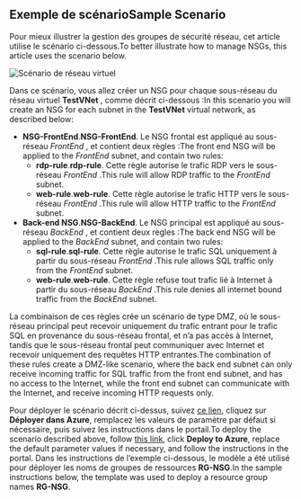## <a name="sample-scenario"></a><span data-ttu-id="38df3-101">Exemple de scénario</span><span class="sxs-lookup"><span data-stu-id="38df3-101">Sample Scenario</span></span>
<span data-ttu-id="38df3-102">Pour mieux illustrer la gestion des groupes de sécurité réseau, cet article utilise le scénario ci-dessous.</span><span class="sxs-lookup"><span data-stu-id="38df3-102">To better illustrate how to manage NSGs, this article uses the scenario below.</span></span>

![Scénario de réseau virtuel](./media/virtual-networks-create-nsg-scenario-include/figure1.png)

<span data-ttu-id="38df3-104">Dans ce scénario, vous allez créer un NSG pour chaque sous-réseau du réseau virtuel **TestVNet** , comme décrit ci-dessous :</span><span class="sxs-lookup"><span data-stu-id="38df3-104">In this scenario you will create an NSG for each subnet in the **TestVNet** virtual network, as described below:</span></span> 

* <span data-ttu-id="38df3-105">**NSG-FrontEnd**.</span><span class="sxs-lookup"><span data-stu-id="38df3-105">**NSG-FrontEnd**.</span></span> <span data-ttu-id="38df3-106">Le NSG frontal est appliqué au sous-réseau *FrontEnd* , et contient deux règles :</span><span class="sxs-lookup"><span data-stu-id="38df3-106">The front end NSG will be applied to the *FrontEnd* subnet, and contain two rules:</span></span>    
  * <span data-ttu-id="38df3-107">**rdp-rule**.</span><span class="sxs-lookup"><span data-stu-id="38df3-107">**rdp-rule**.</span></span> <span data-ttu-id="38df3-108">Cette règle autorise le trafic RDP vers le sous-réseau *FrontEnd* .</span><span class="sxs-lookup"><span data-stu-id="38df3-108">This rule will allow RDP traffic to the *FrontEnd* subnet.</span></span>
  * <span data-ttu-id="38df3-109">**web-rule**.</span><span class="sxs-lookup"><span data-stu-id="38df3-109">**web-rule**.</span></span> <span data-ttu-id="38df3-110">Cette règle autorise le trafic HTTP vers le sous-réseau *FrontEnd* .</span><span class="sxs-lookup"><span data-stu-id="38df3-110">This rule will allow HTTP traffic to the *FrontEnd* subnet.</span></span>
* <span data-ttu-id="38df3-111">**Back-end NSG**.</span><span class="sxs-lookup"><span data-stu-id="38df3-111">**NSG-BackEnd**.</span></span> <span data-ttu-id="38df3-112">Le NSG principal est appliqué au sous-réseau *BackEnd* , et contient deux règles :</span><span class="sxs-lookup"><span data-stu-id="38df3-112">The back end NSG will be applied to the *BackEnd* subnet, and contain two rules:</span></span>    
  * <span data-ttu-id="38df3-113">**sql-rule**.</span><span class="sxs-lookup"><span data-stu-id="38df3-113">**sql-rule**.</span></span> <span data-ttu-id="38df3-114">Cette règle autorise le trafic SQL uniquement à partir du sous-réseau *FrontEnd* .</span><span class="sxs-lookup"><span data-stu-id="38df3-114">This rule allows SQL traffic only from the *FrontEnd* subnet.</span></span>
  * <span data-ttu-id="38df3-115">**web-rule**.</span><span class="sxs-lookup"><span data-stu-id="38df3-115">**web-rule**.</span></span> <span data-ttu-id="38df3-116">Cette règle refuse tout trafic lié à Internet à partir du sous-réseau *BackEnd* .</span><span class="sxs-lookup"><span data-stu-id="38df3-116">This rule denies all internet bound traffic from the *BackEnd* subnet.</span></span>

<span data-ttu-id="38df3-117">La combinaison de ces règles crée un scénario de type DMZ, où le sous-réseau principal peut recevoir uniquement du trafic entrant pour le trafic SQL en provenance du sous-réseau frontal, et n’a pas accès à Internet, tandis que le sous-réseau frontal peut communiquer avec Internet et recevoir uniquement des requêtes HTTP entrantes.</span><span class="sxs-lookup"><span data-stu-id="38df3-117">The combination of these rules create a DMZ-like scenario, where the back end subnet can only receive incoming traffic for SQL traffic from the front end subnet, and has no access to the Internet, while the front end subnet can communicate with the Internet, and receive incoming HTTP requests only.</span></span>

<span data-ttu-id="38df3-118">Pour déployer le scénario décrit ci-dessus, suivez [ce lien](http://github.com/telmosampaio/azure-templates/tree/master/201-IaaS-WebFrontEnd-SQLBackEnd-NSG), cliquez sur **Déployer dans Azure**, remplacez les valeurs de paramètre par défaut si nécessaire, puis suivez les instructions dans le portail.</span><span class="sxs-lookup"><span data-stu-id="38df3-118">To deploy the scenario described above, follow [this link](http://github.com/telmosampaio/azure-templates/tree/master/201-IaaS-WebFrontEnd-SQLBackEnd-NSG), click **Deploy to Azure**, replace the default parameter values if necessary, and follow the instructions in the portal.</span></span> <span data-ttu-id="38df3-119">Dans les instructions de l’exemple ci-dessous, le modèle a été utilisé pour déployer les noms de groupes de ressources **RG-NSG**.</span><span class="sxs-lookup"><span data-stu-id="38df3-119">In the sample instructions below, the template was used to deploy a resource group names **RG-NSG**.</span></span> 

